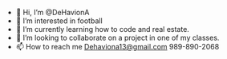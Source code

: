 - 👋 Hi, I’m @DeHavionA
- 👀 I’m interested in football
- 🌱 I’m currently learning how to code and real estate.
- 💞️ I’m looking to collaborate on a project in one of my classes.
- 📫 How to reach me Dehaviona13@gmail.com 989-890-2068

<!---
DeHavionA/DeHavionA is a ✨ special ✨ repository because its `README.md` (this file) appears on your GitHub profile.
You can click the Preview link to take a look at your changes.
--->
